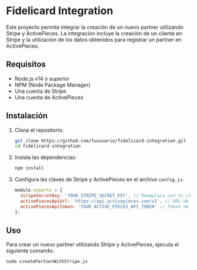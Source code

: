 # Fidelicard Integration

Este proyecto permite integrar la creación de un nuevo partner utilizando Stripe y ActivePieces. La integración incluye la creación de un cliente en Stripe y la utilización de los datos obtenidos para registrar un partner en ActivePieces.

## Requisitos

- Node.js v14 o superior
- NPM (Node Package Manager)
- Una cuenta de Stripe
- Una cuenta de ActivePieces

## Instalación

1. Clona el repositorio:

    ```bash
    git clone https://github.com/tuusuario/fidelicard-integration.git
    cd fidelicard-integration
    ```

2. Instala las dependencias:

    ```bash
    npm install
    ```

3. Configura las claves de Stripe y ActivePieces en el archivo `config.js`:

    ```javascript
    module.exports = {
      stripeSecretKey: 'YOUR_STRIPE_SECRET_KEY', // Reemplaza con tu clave secreta de Stripe
      activePiecesApiUrl: 'https://api.activepieces.com/v1', // URL de la API de ActivePieces
      activePiecesApiToken: 'YOUR_ACTIVE_PIECES_API_TOKEN' // Token de autenticación de ActivePieces
    };
    ```

## Uso

Para crear un nuevo partner utilizando Stripe y ActivePieces, ejecuta el siguiente comando:

```bash
node createPartnerWithStripe.js
